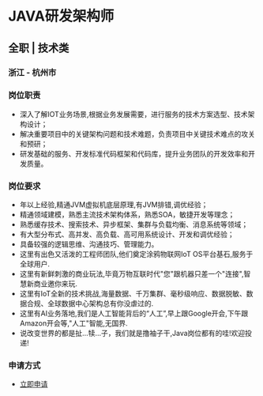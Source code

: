 
# JAVA研发架构师
## 全职  |  技术类
### 浙江 - 杭州市

### 岗位职责
- 深入了解IOT业务场景,根据业务发展需要，进行服务的技术方案选型、技术架构设计；
- 解决重要项目中的关键架构问题和技术难题，负责项目中关键技术难点的攻关和预研；
- 研发基础的服务、开发标准代码框架和代码库，提升业务团队的开发效率和开发质量。
### 岗位要求
- 年以上经验,精通JVM虚拟机底层原理,有JVM排错,调优经验；
- 精通领域建模，熟悉主流技术架构体系，熟悉SOA，敏捷开发等理念；
- 熟悉缓存技术、搜索技术、异步框架、集群与负载均衡、消息系统等领域；
- 有大型分布式、高并发、高负载、高可用系统设计、开发和调优经验；
- 具备较强的逻辑思维、沟通技巧、管理能力。
- 这里有出色又活泼的工程师团队,他们奠定涂鸦物联网IoT OS平台基石,服务于全球用户.
- 这里有新鲜刺激的商业玩法,毕竟万物互联时代"您"跟机器只差一个"连接",智慧新商业邀你来玩.
- 这里有IoT全新的技术挑战,海量数据、千万集群、毫秒级响应、数据脱敏、数据合规、全球数据中心架构总有你没虐过的.
- 这里有AI业务落地,我们是人工智能背后的“人工”,早上跟Google开会,下午跟Amazon开会等,"人工"智能,无国界.
- 说改变世界的都是扯...犊...子，我们就是撸袖子干,Java岗位都有的哇!欢迎投递!
### 申请方式
- <a href="mailto:hr@tuya.com?subject=求职简历-JAVA研发架构师-来自GitHub">立即申请</a>